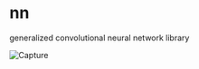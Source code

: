 # nn
generalized convolutional neural network library

![Capture](https://user-images.githubusercontent.com/78547768/222840550-8f3741b3-71bf-48b7-89ef-e448f4b60809.PNG)

